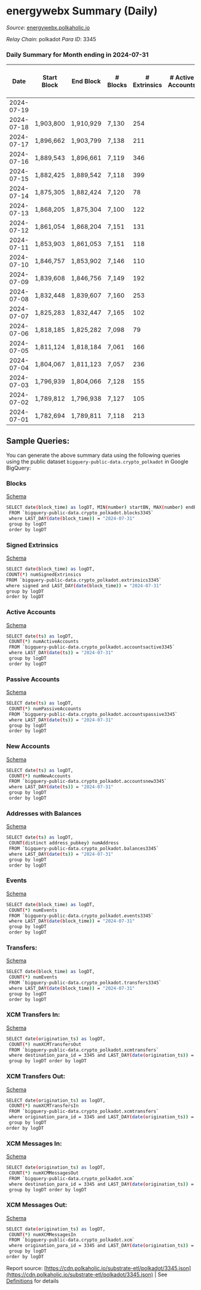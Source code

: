 # energywebx Summary (Daily)

_Source_: [energywebx.polkaholic.io](https://energywebx.polkaholic.io)

*Relay Chain*: polkadot
*Para ID*: 3345



### Daily Summary for Month ending in 2024-07-31


| Date    | Start Block | End Block | # Blocks | # Extrinsics | # Active Accounts | # Passive Accounts | # New Accounts | # Addresses | # Events  | # Transfers ($USD) | # XCM Transfers In ($USD) | # XCM Transfers Out ($USD) | # XCM In | # XCM Out | Issues |
|---------|-------------|-----------|----------|--------------|-------------------|--------------------|----------------|-------------|-----------|--------------------|---------------------------|----------------------------|----------|-----------|--------|
| 2024-07-19 |  |  |  |  |  |  |  |  |  |   |   |   |  |  |  |
| 2024-07-18 | 1,903,800 | 1,910,929 | 7,130 | 254 |  |  |  | 1,602 | 139,443 | 34  |   |   |  |  |  |
| 2024-07-17 | 1,896,662 | 1,903,799 | 7,138 | 211 |  |  |  | 1,602 | 140,451 | 17  |   |   |  |  |  |
| 2024-07-16 | 1,889,543 | 1,896,661 | 7,119 | 346 |  |  |  | 1,600 | 140,038 | 48  |   |   |  |  |  |
| 2024-07-15 | 1,882,425 | 1,889,542 | 7,118 | 399 |  |  |  | 1,596 | 141,934 | 33  |   |   |  |  |  |
| 2024-07-14 | 1,875,305 | 1,882,424 | 7,120 | 78 |  |  |  | 1,592 | 138,646 | 18  |   |   |  |  |  |
| 2024-07-13 | 1,868,205 | 1,875,304 | 7,100 | 122 |  |  |  | 1,591 | 137,357 | 13  |   |   |  |  |  |
| 2024-07-12 | 1,861,054 | 1,868,204 | 7,151 | 131 |  |  |  | 1,587 | 137,232 | 19  |   |   |  |  |  |
| 2024-07-11 | 1,853,903 | 1,861,053 | 7,151 | 118 |  |  |  | 1,586 | 137,235 | 11  |   |   |  |  |  |
| 2024-07-10 | 1,846,757 | 1,853,902 | 7,146 | 110 |  |  |  | 1,584 | 136,356 | 6  |   |   |  |  |  |
| 2024-07-09 | 1,839,608 | 1,846,756 | 7,149 | 192 |  |  |  |  | 135,391 | 31  |   |   |  |  |  |
| 2024-07-08 | 1,832,448 | 1,839,607 | 7,160 | 253 |  |  |  |  | 135,219 | 59  |   |   |  |  |  |
| 2024-07-07 | 1,825,283 | 1,832,447 | 7,165 | 102 |  |  |  |  | 133,543 | 11  |   |   |  |  |  |
| 2024-07-06 | 1,818,185 | 1,825,282 | 7,098 | 79 |  |  |  |  | 132,696 | 10  |   |   |  |  |  |
| 2024-07-05 | 1,811,124 | 1,818,184 | 7,061 | 166 |  |  |  |  | 129,076 | 31  |   |   |  |  |  |
| 2024-07-04 | 1,804,067 | 1,811,123 | 7,057 | 236 |  |  |  |  | 129,202 | 71  |   |   |  |  |  |
| 2024-07-03 | 1,796,939 | 1,804,066 | 7,128 | 155 |  |  |  |  | 126,317 | 9  |   |   |  |  |  |
| 2024-07-02 | 1,789,812 | 1,796,938 | 7,127 | 105 |  |  |  |  | 125,191 | 21  |   |   |  |  |  |
| 2024-07-01 | 1,782,694 | 1,789,811 | 7,118 | 213 |  |  |  |  | 123,283 | 37  |   |   |  |  |  |

## Sample Queries:
You can generate the above summary data using the following queries using the public dataset `bigquery-public-data.crypto_polkadot` in Google BigQuery:


### Blocks 

[Schema](https://github.com/colorfulnotion/substrate-etl/blob/main/schema/blocks.json)

```bash
SELECT date(block_time) as logDT, MIN(number) startBN, MAX(number) endBN, COUNT(*) numBlocks 
 FROM `bigquery-public-data.crypto_polkadot.blocks3345`  
 where LAST_DAY(date(block_time)) = "2024-07-31" 
 group by logDT 
 order by logDT
```

### Signed Extrinsics 

[Schema](https://github.com/colorfulnotion/substrate-etl/blob/main/schema/extrinsics.json)

```bash
SELECT date(block_time) as logDT, 
COUNT(*) numSignedExtrinsics 
FROM `bigquery-public-data.crypto_polkadot.extrinsics3345`  
where signed and LAST_DAY(date(block_time)) = "2024-07-31" 
group by logDT 
order by logDT
```

### Active Accounts 

[Schema](https://github.com/colorfulnotion/substrate-etl/blob/main/schema/accountsactive.json)

```bash
SELECT date(ts) as logDT, 
 COUNT(*) numActiveAccounts 
 FROM `bigquery-public-data.crypto_polkadot.accountsactive3345` 
 where LAST_DAY(date(ts)) = "2024-07-31" 
 group by logDT 
 order by logDT
```

### Passive Accounts 

[Schema](https://github.com/colorfulnotion/substrate-etl/blob/main/schema/accountspassive.json)

```bash
SELECT date(ts) as logDT, 
 COUNT(*) numPassiveAccounts 
 FROM `bigquery-public-data.crypto_polkadot.accountspassive3345` 
 where LAST_DAY(date(ts)) = "2024-07-31" 
 group by logDT 
 order by logDT
```

### New Accounts 

[Schema](https://github.com/colorfulnotion/substrate-etl/blob/main/schema/accountsnew.json)

```bash
SELECT date(ts) as logDT, 
 COUNT(*) numNewAccounts 
 FROM `bigquery-public-data.crypto_polkadot.accountsnew3345` 
 where LAST_DAY(date(ts)) = "2024-07-31" 
 group by logDT
 order by logDT
```

### Addresses with Balances 

[Schema](https://github.com/colorfulnotion/substrate-etl/blob/main/schema/balances.json)

```bash
SELECT date(ts) as logDT,
 COUNT(distinct address_pubkey) numAddress 
 FROM `bigquery-public-data.crypto_polkadot.balances3345` 
 where LAST_DAY(date(ts)) = "2024-07-31" 
 group by logDT 
 order by logDT
```

### Events 

[Schema](https://github.com/colorfulnotion/substrate-etl/blob/main/schema/events.json)

```bash
SELECT date(block_time) as logDT, 
 COUNT(*) numEvents 
 FROM `bigquery-public-data.crypto_polkadot.events3345` 
 where LAST_DAY(date(block_time)) = "2024-07-31" 
 group by logDT 
 order by logDT
```

### Transfers:

[Schema](https://github.com/colorfulnotion/substrate-etl/blob/main/schema/transfers.json)

```bash
SELECT date(block_time) as logDT, 
 COUNT(*) numEvents 
 FROM `bigquery-public-data.crypto_polkadot.transfers3345` 
 where LAST_DAY(date(block_time)) = "2024-07-31" 
 group by logDT 
 order by logDT
```

### XCM Transfers In: 

[Schema](https://github.com/colorfulnotion/substrate-etl/blob/main/schema/xcmtransfers.json)

```bash
SELECT date(origination_ts) as logDT, 
 COUNT(*) numXCMTransfersOut 
 FROM `bigquery-public-data.crypto_polkadot.xcmtransfers` 
 where destination_para_id = 3345 and LAST_DAY(date(origination_ts)) = "2024-07-31" 
 group by logDT order by logDT
```

### XCM Transfers Out: 

[Schema](https://github.com/colorfulnotion/substrate-etl/blob/main/schema/xcmtransfers.json)

```bash
SELECT date(origination_ts) as logDT, 
 COUNT(*) numXCMTransfersIn 
 FROM `bigquery-public-data.crypto_polkadot.xcmtransfers` 
 where origination_para_id = 3345 and LAST_DAY(date(origination_ts)) = "2024-07-31" 
 group by logDT 
order by logDT
```

### XCM Messages In: 

[Schema](https://github.com/colorfulnotion/substrate-etl/blob/main/schema/xcm.json)

```bash
SELECT date(origination_ts) as logDT, 
 COUNT(*) numXCMMessagesOut 
 FROM `bigquery-public-data.crypto_polkadot.xcm` 
 where destination_para_id = 3345 and LAST_DAY(date(origination_ts)) = "2024-07-31" 
 group by logDT order by logDT
```

### XCM Messages Out: 

[Schema](https://github.com/colorfulnotion/substrate-etl/blob/main/schema/xcm.json)

```bash
SELECT date(origination_ts) as logDT, 
 COUNT(*) numXCMMessagesIn 
 FROM `bigquery-public-data.crypto_polkadot.xcm` 
 where origination_para_id = 3345 and LAST_DAY(date(origination_ts)) = "2024-07-31" 
 group by logDT 
order by logDT
```


Report source: [https://cdn.polkaholic.io/substrate-etl/polkadot/3345.json](https://cdn.polkaholic.io/substrate-etl/polkadot/3345.json) | See [Definitions](/DEFINITIONS.md) for details
